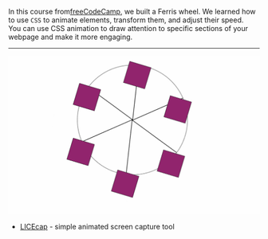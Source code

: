 In this course from[freeCodeCamp](https://www.freecodecamp.org/learn/2022/responsive-web-design/learn-css-animation-by-building-a-ferris-wheel/step-1), we built a Ferris wheel. We learned how to use ```CSS``` to animate elements, transform them, and adjust their speed. <br>
You can use CSS animation to draw attention to specific sections of your webpage and make it more engaging.
___
![](./wheel.gif)

* [LICEcap](https://www.cockos.com/licecap/) - simple animated screen capture tool